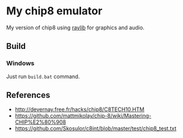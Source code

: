 # My chip8 emulator

My version of chip8 using [raylib](https://www.raylib.com/) for graphics and audio.

## Build

### Windows
Just run `build.bat` command.

## References
- http://devernay.free.fr/hacks/chip8/C8TECH10.HTM
- https://github.com/mattmikolay/chip-8/wiki/Mastering-CHIP%E2%80%908
- https://github.com/Skosulor/c8int/blob/master/test/chip8_test.txt
